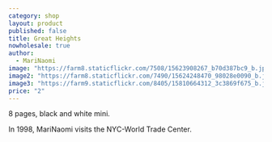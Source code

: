 ```yaml
---
category: shop
layout: product
published: false
title: Great Heights
nowholesale: true
author: 
  - MariNaomi
image: "https://farm8.staticflickr.com/7508/15623908267_b70d387bc9_b.jpg"
image2: "https://farm8.staticflickr.com/7490/15624248470_98028e0090_b.jpg"
image3: "https://farm9.staticflickr.com/8405/15810664312_3c3869f675_b.jpg"
price: "2"
---
```


8 pages, black and white mini.

In 1998, MariNaomi visits the NYC-World Trade Center.
